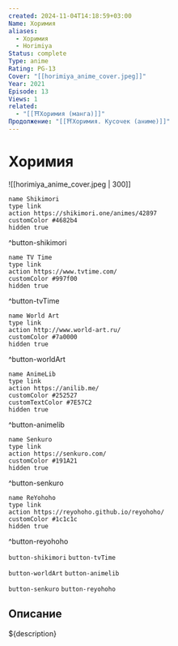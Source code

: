 ```yaml
---
created: 2024-11-04T14:18:59+03:00
Name: Хоримия
aliases:
  - Хоримия
  - Horimiya
Status: complete
Type: anime
Rating: PG-13
Cover: "[[horimiya_anime_cover.jpeg]]"
Year: 2021
Episode: 13
Views: 1
related:
  - "[[⛩️Хоримия (манга)]]"
Продолжение: "[[⛩️Хоримия. Кусочек (аниме)]]"
---
```


# Хоримия

![[horimiya_anime_cover.jpeg | 300]]

```button
name Shikimori
type link
action https://shikimori.one/animes/42897
customColor #4682b4
hidden true
```
^button-shikimori

```button
name TV Time
type link
action https://www.tvtime.com/
customColor #997f00
hidden true
```
^button-tvTime

```button
name World Art
type link
action http://www.world-art.ru/
customColor #7a0000
hidden true
```
^button-worldArt

```button
name AnimeLib
type link
action https://anilib.me/
customColor #252527
customTextColor #7E57C2
hidden true
```
^button-animelib

```button
name Senkuro
type link
action https://senkuro.com/
customColor #191A21
hidden true
```
^button-senkuro

```button
name ReYohoho
type link
action https://reyohoho.github.io/reyohoho/
customColor #1c1c1c
hidden true
```
^button-reyohoho

`button-shikimori` `button-tvTime`

`button-worldArt` `button-animelib`

`button-senkuro` `button-reyohoho`

## Описание

${description}

